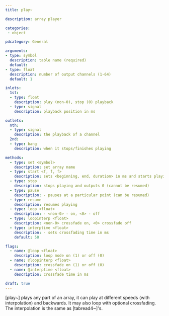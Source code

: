 ```yaml
---
title: play~

description: array player

categories:
 - object

pdcategory: General

arguments:
- type: symbol
  description: table name (required)
  default:
- type: float
  description: number of output channels (1-64)
  default: 1

inlets:
  1st:
  - type: float
    description: play (non-0), stop (0) playback
  - type: signal
    description: playback position in ms

outlets:
  nth:
  - type: signal
    description: the playback of a channel
  2nd:
  - type: bang
    description: when it stops/finishes playing

methods: 
  - type: set <symbol>
    description: set array name
  - type: start <f, f, f>
    description: sets <beginning, end, duration> in ms and starts playing
  - type: stop
    description: stops playing and outputs 0 (cannot be resumed)
  - type: pause
    description: - pauses at a particular point (can be resumed)
  - type: resume
    description: resumes playing
  - type: loop <float>
    description: - <non-0> - on, <0> - off
  - type: loopinterp <float>
    description: <non-0> crossfade on, <0> crossfade off
  - type: interptime <float>
    description: - sets crossfading time in ms
    default: 50

flags:
  - name: @loop <float>
    description: loop mode on (1) or off (0)
  - name: @loopinterp <float>
    description: crossfade on (1) or off (0)
  - name: @interptime <float>
    description: crossfade time in ms

draft: true
---
```


[play~] plays any part of an array, it can play at different speeds (with interpolation) and backwards. It may also loop with optional crossfading. The interpolation is the same as [tabread4~]'s.